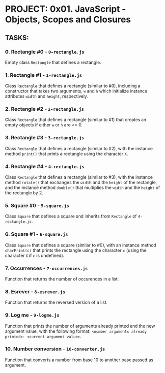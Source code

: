 # PROJECT: 0x01. JavaScript - Objects, Scopes and Closures

## TASKS:
### 0. Rectangle #0 - `0-rectangle.js`
Empty class `Rectangle` that defines a rectangle.

### 1. Rectangle #1 - `1-rectangle.js`
Class `Rectangle` that defines a rectangle (similar to #0), including a constructor that takes two arguments, `w` and `h` which initialize instance attributes `width` and `height`, respectively.

### 2. Rectangle #2 - `2-rectangle.js`
Class `Rectangle` that defines a rectangle (similar to #1) that creates an empty objects if either `w` or `h` are <= 0.

### 3. Rectangle #3 - `3-rectangle.js`
Class `Rectangle` that defines a rectangle (similar to #2), with the instance method `print()` that prints a rectangle using the character `X`.

### 4. Rectangle #4 - `4-rectangle.js`
Class `Rectangle` that defines a rectangle (similar to #3), with the instance method `rotate()` that exchanges the `width` and the `height` of the rectangle, and the instance method `double()` that multiplies the `width` and the `height` of the rectangle by 2.

### 5. Square #0 - `5-square.js`
Class `Square` that defines a square and inherits from `Rectangle` of `4-rectangle.js`.

### 6. Square #1 - `6-square.js`
Class `Square` that defines a square (similar to #0), with an instance method `charPrint(c)` that prints the rectangle using the character `c` (using the character `X` if `c` is undefined).

### 7. Occurrences - `7-occurrences.js`
Function that returns the number of occurences in a list.

### 8. Esrever - `8-esrever.js`
Function that returns the reversed version of a list.

### 9. Log me - `9-logme.js`
Function that prints the number of arguments already printed and the new argument value, with the following format: `<number arguments already printed>: <current argument value>`.

### 10. Number conversion - `10-converter.js`
Function that converts a number from base 10 to another base passed as argument.
